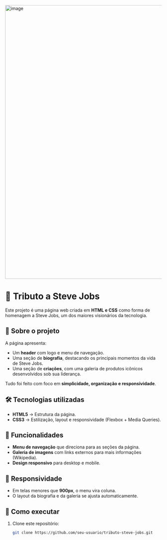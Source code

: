 <img width="1420" height="880" alt="image" src="https://github.com/user-attachments/assets/8b2a9d03-3d2b-43c0-b691-c12a0fe82db9" />

# 🌟 Tributo a Steve Jobs  

Este projeto é uma página web criada em **HTML e CSS** como forma de homenagem a Steve Jobs, um dos maiores visionários da tecnologia.  

## 📖 Sobre o projeto
A página apresenta:  
- Um **header** com logo e menu de navegação.  
- Uma seção de **biografia**, destacando os principais momentos da vida de Steve Jobs.  
- Uma seção de **criações**, com uma galeria de produtos icônicos desenvolvidos sob sua liderança.  

Tudo foi feito com foco em **simplicidade, organização e responsividade**.

## 🛠️ Tecnologias utilizadas
- **HTML5** → Estrutura da página.  
- **CSS3** → Estilização, layout e responsividade (Flexbox + Media Queries).  

## 🎨 Funcionalidades
- **Menu de navegação** que direciona para as seções da página.  
- **Galeria de imagens** com links externos para mais informações (Wikipedia).  
- **Design responsivo** para desktop e mobile.  

## 📱 Responsividade
- Em telas menores que **900px**, o menu vira coluna.  
- O layout da biografia e da galeria se ajusta automaticamente.  

## 🚀 Como executar
1. Clone este repositório:  
   ```bash
   git clone https://github.com/seu-usuario/tributo-steve-jobs.git

